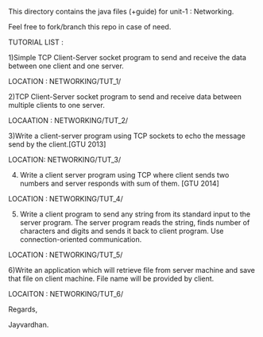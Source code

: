 This directory contains the java files (+guide) for unit-1 : Networking.

Feel free to fork/branch this repo in case of need.



TUTORIAL LIST : 


1)Simple TCP Client-Server socket program to send and receive the data between one client and one server.


LOCATION : NETWORKING/TUT_1/




2)TCP Client-Server socket program to send and receive data between multiple clients to  one server.

LOCAATION : NETWORKING/TUT_2/



3)Write a client-server program using TCP sockets to echo the message send by the client.[GTU 2013]

LOCATION: NETWORKING/TUT_3/


4) Write a client server program using TCP where client sends two numbers and server responds with sum of them. [GTU 2014]

LOCATION : NETWORKING/TUT_4/



5) Write a client program to send any string from its standard input to the server program. The server program reads the string, finds number of characters and digits and sends it back to client program. Use connection-oriented communication.

LOCATION : NETWORKING/TUT_5/


6)Write an application which will retrieve file from server machine and save that file on client machine. File name will be provided by client.

LOCAITON : NETWORKING/TUT_6/


Regards,

Jayvardhan.
